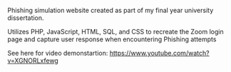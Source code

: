 Phishing simulation website created as part of my final year university dissertation.

Utilizes PHP, JavaScript, HTML, SQL, and CSS to recreate the Zoom login page and capture user response when encountering Phishing attempts

See here for video demonstartion: https://www.youtube.com/watch?v=XGNORLxfewg
